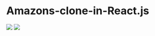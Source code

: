 # Amazons-clone-in-React.js
<img src="https://img.shields.io/badge/react%20-%2320232a.svg?&style=for-the-badge&logo=react&logoColor=%2361DAFB"/>
<img src="https://img.shields.io/badge/material%20ui%20-%230081CB.svg?&style=for-the-badge&logo=material-ui&logoColor=white"/>

